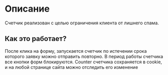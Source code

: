 # Описание
Счетчик реализован с целью ограничения клиента от лишнего спама.
## Как это работает?
После клика на форму, запускается счетчик по истечении срока которого заявку можно отправить повторно.
В период работы счетчика все кнопки форм блокируются.
Counter счетчика сохраняется в cookie, и на любой странице сайта можно отследить его изменение

